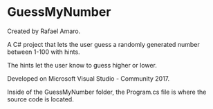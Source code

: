 # GuessMyNumber
Created by Rafael Amaro.

A C# project that lets the user guess a randomly generated number between 1-100 with hints.

The hints let the user know to guess higher or lower.

Developed on Microsoft Visual Studio - Community 2017.

Inside of the GuessMyNumber folder, the Program.cs file is where the source code is located.
